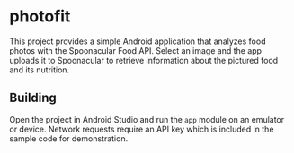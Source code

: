 # photofit

This project provides a simple Android application that analyzes food photos with the Spoonacular Food API. Select an image and the app uploads it to Spoonacular to retrieve information about the pictured food and its nutrition.

## Building

Open the project in Android Studio and run the `app` module on an emulator or device. Network requests require an API key which is included in the sample code for demonstration.

